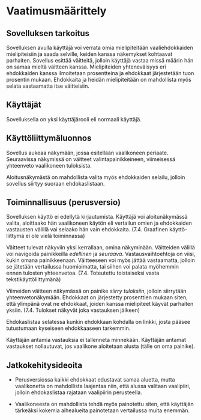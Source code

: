 # Vaatimusmäärittely

## Sovelluksen tarkoitus

Sovelluksen avulla käyttäjä voi verrata omia mielipiteitään vaaliehdokkaiden 
mielipiteisiin ja saada selville, keiden kanssa näkemykset kohtaavat parhaiten.
Sovellus esittää väitteitä, jolloin käyttäjä vastaa missä määrin hän on samaa
mieltä väitteen kanssa. Mielipiteiden yhteneväisyys eri ehdokkaiden kanssa 
ilmoitetaan prosentteina ja ehdokkaat järjestetään tuon prosentin mukaan. 
Ehdokkaita ja heidän mielipiteitään on mahdollista myös selata vastaamatta 
itse väitteisiin.

## Käyttäjät

Sovelluksella on yksi käyttäjärooli eli normaali käyttäjä.

## Käyttöliittymäluonnos

Sovellus aukeaa näkymään, jossa esitellään vaalikoneen periaate. Seuraavissa
näkymissä on väitteet valintapainikkeineen, viimeisessä yhteenveto vaalikoneen
tuloksista. 

Aloitusnäkymästä on mahdollista valita myös ehdokkaiden selailu, jolloin
sovellus siirtyy suoraan ehdokaslistaan. 

## Toiminnallisuus (perusversio)

Sovelluksen käyttö ei edellytä kirjautumista. Käyttäjä voi aloitunäkymässä 
valita, aloittaako hän vaalikoneen käytön eli vertailun omien ja ehdokkaiden
vastausten välillä vai selaako hän vain ehdokkaita. (7.4. Graafinen käyttö-
liittymä ei ole vielä toiminnassa)

Väitteet tulevat näkyviin yksi kerrallaan, omina näkyminään. Väitteiden 
välillä voi navigoida painikkeilla *edellinen* ja *seuraava*. 
Vastausvaihtoehtoja on viisi, kukin omana painikkeenaan. Väitteeseen voi 
myös jättää vastaamatta, jolloin se jätetään vertailussa huomioimatta, tai 
siihen voi palata myöhemmin ennen tulosten yhteenvetoa. (7.4. Toteutettu 
toistaiseksi vasta tekstikäyttöliittymänä)

Viimeiden väitteen näkymässä on painike *siirry tuloksiin*, jolloin 
siirrytään yhteenvetonäkymään. Ehdokkaat on järjestetty prosenttien mukaan
siten, että ylimpänä ovat ne ehdokkaat, joiden kanssa mielipiteet käyvät 
parhaiten yksiin. (7.4. Tulokset näkyvät joka vastauksen jälkeen)

Ehdokaslistaa selatessa kunkin ehdokkaan kohdalla on linkki, josta pääsee 
tutustumaan kyseiseen ehdokkaaseen tarkemmin.

Käyttäjän antamia vastauksia ei tallenneta minnekään. Käyttäjän antamat
vastaukset nollautuvat, jos vaalikone aloitetaan alusta (tälle on oma 
painike).


## Jatkokehitysideoita

- Perusversiossa kaikki ehdokkaat edustavat samaa aluetta, mutta vaalikonetta
on mahdollista laajentaa niin, että alussa valitaan vaalipiiri, jolloin 
ehdokaslistaa rajataan vaalipiirin perusteella.

- Vaalikoneesta on mahdollista tehdä myös painotettu siten, että käyttäjän
tärkeäksi kokemia aihealueita painotetaan vertailussa muita enemmän.


 
